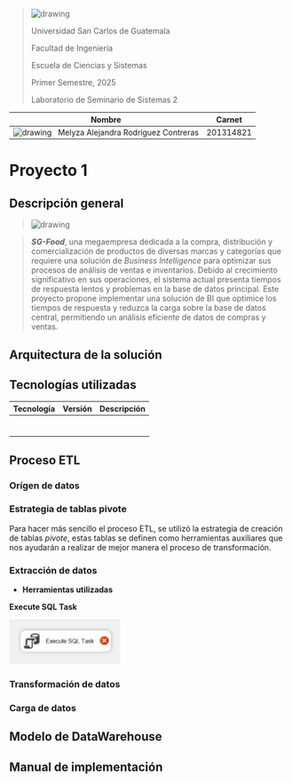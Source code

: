 ><img src="https://upload.wikimedia.org/wikipedia/commons/4/4a/Usac_logo.png" alt="drawing" width="75">
>
>Universidad San Carlos de Guatemala
>
>Facultad de Ingeniería 
>
>Escuela de Ciencias y Sistemas 
>
>Primer Semestre, 2025
>
>Laboratorio de Seminario de Sistemas 2


| Nombre                               | Carnet    |
| ------------------------------------ | --------- |
|  <img src="https://encrypted-tbn0.gstatic.com/images?q=tbn:ANd9GcQvke8Pr8T6xz52yM8v0ieg0oQy9L9SwfkO4hy4IKoRpxyQBKSGUWto7sWmzj9YYgm1VzU&usqp=CAU" alt="drawing" width="20"> &nbsp; Melyza Alejandra Rodríguez Contreras | 201314821 |


# Proyecto 1

## Descripción general 

> <img src="https://images.scalebranding.com/the-market-logo-113bfcff-2415-4436-b2ac-f1b64ef3b3dd.jpg" alt="drawing" width="200"> 

>***SG-Food***, una megaempresa dedicada a la compra, distribución y comercialización de productos de diversas marcas y categorías que requiere una solución de *Business Intelligence* para optimizar sus procesos de análisis de ventas e inventarios. Debido al crecimiento significativo en sus operaciones, el sistema actual presenta tiempos de respuesta lentos y problemas en la base de datos principal. Este proyecto propone implementar una solución de BI que optimice los tiempos de respuesta y reduzca la carga sobre la base de datos central, permitiendo un análisis eficiente de datos de compras y ventas.

## Arquitectura de la solución 

## Tecnologías utilizadas 

| Tecnología | Versión | Descripción | 
| -- | -- | -- |
| | | |
| | | |
| | | |
| | | |
| | | |
| | | |
| | | |


## Proceso ETL 

### Orígen de datos 
### Estrategia de tablas pivote 

Para hacer más sencillo el proceso ETL, se utilizó la estrategia de creación de tablas *pivote*, estas tablas se definen como herramientas auxiliares que nos ayudarán a realizar de mejor manera el proceso de transformación. 

### Extracción de datos

- **Herramientas utilizadas**

**Execute SQL Task**

<img src="images/h1.png" alt="drawing" width="200"> 



### Transformación de datos
### Carga de datos 

## Modelo de DataWarehouse

## Manual de implementación 
